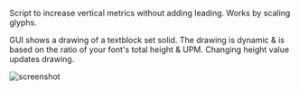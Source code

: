 Script to increase vertical metrics without adding leading. Works by scaling glyphs.

GUI shows a drawing of a textblock set solid. The drawing is dynamic & is based on the ratio of your font's total height & UPM. Changing height value updates drawing.

![screenshot](https://github.com/jtanadi/RoboFontScripts/blob/master/scale-a-mucci/Screen%20Shot%202017-09-07%20at%203.37.37%20PM.png)
